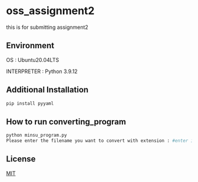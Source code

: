 # oss_assignment2
this is for submitting assignment2


## Environment 
OS : Ubuntu20.04LTS

INTERPRETER : Python 3.9.12

## Additional Installation 

```bash
pip install pyyaml
```

## How to run converting_program

```bash
python minsu_program.py
Please enter the filename you want to convert with extension : #enter in.ext1
```

## License
[MIT](https://choosealicense.com/licenses/mit/)
